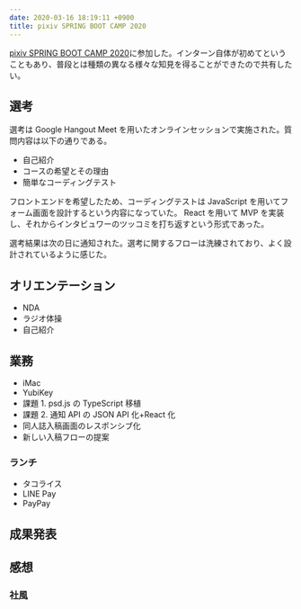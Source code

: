 ```yaml
---
date: 2020-03-16 18:19:11 +0900
title: pixiv SPRING BOOT CAMP 2020
---
```


[pixiv SPRING BOOT CAMP 2020](https://www.pixiv.co.jp/news/recruit/article/8728/)に参加した。インターン自体が初めてということもあり、普段とは種類の異なる様々な知見を得ることができたので共有したい。

## 選考

選考は Google Hangout Meet を用いたオンラインセッションで実施された。質問内容は以下の通りである。

- 自己紹介
- コースの希望とその理由
- 簡単なコーディングテスト

フロントエンドを希望したため、コーディングテストは JavaScript を用いてフォーム画面を設計するという内容になっていた。
React を用いて MVP を実装し、それからインタビュワーのツッコミを打ち返すという形式であった。

選考結果は次の日に通知された。選考に関するフローは洗練されており、よく設計されているように感じた。

## オリエンテーション

- NDA
- ラジオ体操
- 自己紹介

## 業務

- iMac
- YubiKey
- 課題 1. psd.js の TypeScript 移植
- 課題 2. 通知 API の JSON API 化+React 化
- 同人誌入稿画面のレスポンシブ化
- 新しい入稿フローの提案

### ランチ

- タコライス
- LINE Pay
- PayPay

## 成果発表

## 感想

### 社風
